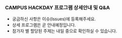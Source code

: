 ### CAMPUS HACKDAY 프로그램 상세안내 및 Q&A

* 궁금하신 사항은 이슈(Issues)에 등록해주세요.
* 상세 프로그램은 곧 안내예정입니다.
* 참가자 별 할당된 주제는 내일 중으로 확인하실 수 있습니다.
